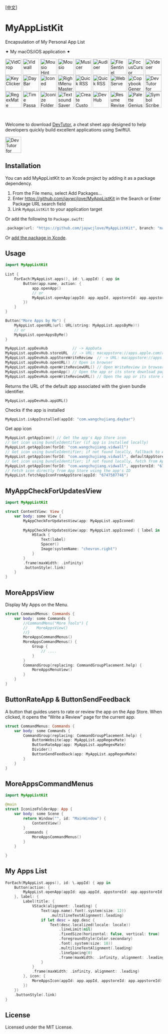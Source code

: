 [[中文](./README-zh.md)] 

MyAppListKit
===

Encapsulation of My Personal App List

✦ My macOS/iOS application ✦

<p style="display: inline_block">
    <a target="_blank" href="https://apps.apple.com/app/VidCrop/6752624705" title="VidCrop for macOS"><img align="center" alt="VidCrop" height="52" width="52" src="https://github.com/user-attachments/assets/91d2b281-271a-4107-9ef6-f3b11bd6dbac"></a>
    <a target="_blank" href="https://apps.apple.com/app/Vidwall/6747587746" title="Vidwall for macOS"><img align="center" alt="Vidwall" height="52" width="52" src="https://github.com/user-attachments/assets/7b5df70a-ed91-4d4b-85be-f00e60a09ce9"></a>
    <a target="_blank" href="https://wangchujiang.com/mousio-hint/" title="Mousio Hint for macOS"><img align="center" alt="Mousio Hint" height="52" width="52" src="https://github.com/user-attachments/assets/3c0af128-0cef-44e5-a8db-4741dc5a6690"></a>
    <a target="_blank" href="https://apps.apple.com/app/6746747327" title="Mousio for macOS"><img align="center" alt="Mousio" height="52" width="52" src="https://github.com/user-attachments/assets/9edf61ff-5a6c-4676-9cc2-8fd3c1ad0dfb"></a>
    <a target="_blank" href="https://apps.apple.com/app/6745227444" title="Musicer for macOS"><img align="center" alt="Musicer" height="52" width="52" src="https://github.com/user-attachments/assets/b7abfba8-88ff-4c86-a125-43073d5aef22"></a>
    <a target="_blank" href="https://apps.apple.com/app/6743841447" title="Audioer for macOS"><img align="center" alt="Audioer" height="52" width="52" src="https://github.com/user-attachments/assets/7a836865-8c90-4119-87bc-19e06a76c957"></a>
    <a target="_blank" href="https://apps.apple.com/app/6744690194" title="FileSentinel for macOS"><img align="center" alt="FileSentinel" height="52" width="52" src="https://github.com/user-attachments/assets/28bce2cc-290e-45bf-9068-585ff6ecafe9"></a>
    <a target="_blank" href="https://apps.apple.com/app/6743495172" title="FocusCursor for macOS"><img align="center" alt="FocusCursor" height="52" width="52" src="https://github.com/user-attachments/assets/d543668a-737b-4853-a6bb-eaa269e69836"></a>
    <a target="_blank" href="https://apps.apple.com/app/6742680573" title="Videoer for macOS"><img align="center" alt="Videoer" height="52" width="52" src="https://github.com/user-attachments/assets/10ffb0f1-0625-40d6-93f1-2c2496592595"></a>
    <a target="_blank" href="https://apps.apple.com/app/6740425504" title="KeyClicker for macOS"><img align="center" alt="KeyClicker" height="52" width="52" src="https://github.com/user-attachments/assets/5a19fcb9-cb81-4855-b4ea-31c604d9612a"></a>
    <a target="_blank" href="https://apps.apple.com/app/6739052447" title="DayBar for macOS"><img align="center" alt="DayBar" height="52" width="52" src="https://github.com/user-attachments/assets/771b608d-594c-492d-8532-d9231e383f5b"></a>
    <a target="_blank" href="https://apps.apple.com/app/6739444407" title="Iconed for macOS"><img align="center" alt="Iconed" height="52" width="52" src="https://github.com/user-attachments/assets/8a35dc7b-4faf-4e2a-9311-f66d6844a896"></a>
    <a target="_blank" href="https://apps.apple.com/app/6737160756" title="RightMenu Master for macOS"><img align="center" alt="RightMenu Master" height="52" width="52" src="https://github.com/user-attachments/assets/39a76541-71bf-4de7-a01c-c62f0557dff5"></a>
    <a target="_blank" href="https://apps.apple.com/app/6723903021" title="Paste Quick for macOS"><img align="center" alt="Quick RSS" height="52" width="52" src="https://github.com/user-attachments/assets/bdaad5b7-9810-44ce-8f17-8410864465d2"></a>
    <a target="_blank" href="https://apps.apple.com/app/6670696072" title="Quick RSS for macOS/iOS"><img align="center" alt="Quick RSS" height="52" width="52" src="https://github.com/user-attachments/assets/374106b5-a448-4d1d-9ccb-b04b6bc681ed"></a>
    <a target="_blank" href="https://apps.apple.com/app/6670167443" title="Web Serve for macOS"><img align="center" alt="Web Serve" height="52" width="52" src="https://github.com/user-attachments/assets/e1d9f76f-0f3d-4ba5-8a15-253ee173bb1c"></a>
    <a target="_blank" href="https://apps.apple.com/app/6503953628" title="Copybook Generator for macOS/iOS"><img align="center" alt="Copybook Generator" height="52" width="52" src="https://github.com/jaywcjlove/jaywcjlove/assets/1680273/b90e42ff-158b-4534-82ca-5898fd0e8d73"></a>
    <a target="_blank" href="https://apps.apple.com/app/6471227008" title="DevTutor for macOS/iOS"><img align="center" alt="DevTutor for SwiftUI" height="52" width="52" src="https://github.com/jaywcjlove/jaywcjlove/assets/1680273/f15c154d-0192-48eb-8e0e-9e245ffd974a"></a>
    <a target="_blank" href="https://apps.apple.com/app/6479819388" title="RegexMate for macOS/iOS"><img align="center" alt="RegexMate" height="52" width="52" src="https://github.com/jaywcjlove/jaywcjlove/assets/1680273/aabe5aa9-9a96-4390-8bed-c3e4023d0dea"></a>
    <a target="_blank" href="https://apps.apple.com/app/6479194014" title="Time Passage for macOS/iOS"><img align="center" alt="Time Passage" height="52" width="52" src="https://github.com/jaywcjlove/time-passage/assets/1680273/6f30e429-e6f3-4dbe-9921-a5effe2a05e9"></a>
    <a target="_blank" href="https://apps.apple.com/app/6478772538" title="IconizeFolder for macOS"><img align="center" alt="Iconize Folder" height="52" width="52" src="https://github.com/jaywcjlove/jaywcjlove/assets/1680273/fa9d8b9c-1e51-4ded-877c-fa5b21c47220"></a>
    <a target="_blank" href="https://apps.apple.com/app/6478511402" title="Textsound Saver for macOS/iOS"><img align="center" alt="Textsound Saver" height="52" width="52" src="https://github.com/jaywcjlove/jaywcjlove/assets/1680273/0595e842-980b-4574-8891-a8ba853a08be"></a>
    <a target="_blank" href="https://apps.apple.com/app/6476924627" title="Create Custom Symbols for macOS"><img align="center" alt="Create Custom Symbols" height="52" width="52" src="https://github.com/jaywcjlove/jaywcjlove/assets/1680273/8cd022ce-a3f1-4e89-b7c6-6fbd0d4db77c"></a>
    <a target="_blank" href="https://apps.apple.com/app/6476452351" title="DevHub for macOS"><img align="center" alt="DevHub" height="52" width="52" src="https://github.com/user-attachments/assets/4a44a4fd-67ce-430b-af0a-72f18feaa47d"></a>
    <a target="_blank" href="https://apps.apple.com/app/6476400184" title="Resume Revise for macOS"><img align="center" alt="Resume Revise" height="52" width="52" src="https://github.com/jaywcjlove/jaywcjlove/assets/1680273/c9954a20-1905-48de-bdf8-d71837974aa2"></a>
    <a target="_blank" href="https://apps.apple.com/app/6472593276" title="Palette Genius for macOS"><img align="center" alt="Palette Genius" height="52" width="52" src="https://github.com/jaywcjlove/jaywcjlove/assets/1680273/27340413-d355-45b2-8f6f-6ac37682d957"></a>
    <a target="_blank" href="https://apps.apple.com/app/6470879005" title="Symbol Scribe for macOS"><img align="center" alt="Symbol Scribe" height="52" width="52" src="https://github.com/jaywcjlove/jaywcjlove/assets/1680273/c7249f05-fa70-4def-a1e9-571d5f171fc9"></a>
</p>
<br>

Welcome to download [DevTutor](https://apps.apple.com/app/devtutor/id6471227008), a cheat sheet app designed to help developers quickly build excellent applications using SwiftUI.

<p>
  <a target="_blank" href="https://apps.apple.com/app/devtutor/id6471227008" title="DevTutor for SwiftUI AppStore"><img alt="DevTutor for SwiftUI AppStore" src="https://jaywcjlove.github.io/sb/download/macos.svg" height="51">
  </a>
</p>

## Installation

You can add MyAppListKit to an Xcode project by adding it as a package dependency.

1. From the File menu, select Add Packages…
2. Enter https://github.com/jaywcjlove/MyAppListKit in the Search or Enter Package URL search field
3. Link `MyAppListKit` to your application target

Or add the following to `Package.swift`:

```swift
.package(url: "https://github.com/jaywcjlove/MyAppListKit", branch: "main")
```

Or [add the package in Xcode](https://developer.apple.com/documentation/xcode/adding_package_dependencies_to_your_app).

## Usage

```swift
import MyAppListKit
    
List {
    ForEach(MyAppList.apps(), id: \.appId) { app in
        Button(app.name, action: {
            app.openApp()
            // or
            MyAppList.openApp(appId: app.appId, appstoreId: app.appstoreId)
        })
    }
}

Button("More Apps by Me") {
    MyAppList.openURL(url: URL(string: MyAppList.appsByMe)!)
    // or
    MyAppList.openAppsByMe()
}

MyAppList.appDevHub           // -> AppData
MyAppList.appDevHub.storeURL  // -> URL: macappstore://apps.apple.com/app/id6476452351
MyAppList.appDevHub.appStoreWriteReview  // -> URL: macappstore://apps.apple.com/app/id6476452351?action=write-review
MyAppList.appDevHub.openURL() // Open in browser
MyAppList.appDevHub.openWriteReviewURL() // Open WriteReview in browser
MyAppList.appDevHub.openApp() // Open the app or its store download page
MyAppList.appDevHub.openWriteReviewURL() // Open the app or its store download page
```

Returns the URL of the default app associated with the given bundle identifier.

```
MyAppList.appDevHub.appURL()
```

Checks if the app is installed

```swift
MyAppList.isAppInstalled(appId: "com.wangchujiang.daybar")
```

Get app icon

```swift
MyAppList.getAppIcon() // Get the app's App Store icon
// Get icon using bundleIdentifier (if app is installed locally)
MyAppList.getAppIcon(forId: "com.wangchujiang.vidwall") 
// Get icon using bundleIdentifier; if not found locally, fallback to App Store icon
MyAppList.getAppIcon(forId: "com.wangchujiang.vidwall", defaultAppStore: true) 
// Get icon using bundleIdentifier; if not found locally, fetch from App Store using appstoreId
MyAppList.getAppIcon(forId: "com.wangchujiang.vidwall", appstoreId: "6747587746") 
// Fetch icon directly from App Store using the app's ID
MyAppList.fetchAppIconFromAppStore(appId: "6747587746") 
```

## MyAppCheckForUpdatesView

```swift
import MyAppListKit

struct ContentView: View {
    var body: some View {
        MyAppCheckForUpdatesView(app: MyAppList.appIconed)
                    
        MyAppCheckForUpdatesView(app: MyAppList.appIconed) { label in
            HStack {
                Text(label)
                Spacer()
                Image(systemName: "chevron.right")
            }
        }
        .frame(maxWidth: .infinity)
        .buttonStyle(.link)
    }
}
```

## MoreAppsView

Display My Apps on the Menu.

```swift
struct CommandMenus: Commands {
    var body: some Commands {
        //CommandMenu("More Tools") {
        //    MoreAppsView()
        //}
        MoreAppsCommandMenus()
        MoreAppsCommandMenus() {
            Group {
                // ....
            }
        }
        CommandGroup(replacing: CommandGroupPlacement.help) {
            MoreAppsMenuView()
        }
    }
}
```

## ButtonRateApp & ButtonSendFeedback

A button that guides users to rate or review the app on the App Store. When clicked, it opens the “Write a Review” page for the current app.

```swift
struct CommandMenus: Commands {
    var body: some Commands {
        CommandGroup(replacing: CommandGroupPlacement.help) {
            ButtonWebsite(app: MyAppList.appRegexMate)
            ButtonRateApp(app: MyAppList.appRegexMate)
            Divider()
            ButtonSendFeedback(app: MyAppList.appRegexMate)
        }
    }
}
```


## MoreAppsCommandMenus

```swift
import MyAppListKit

@main
struct IconizeFolderApp: App {
    var body: some Scene {
        return Window("", id: "MainWindow") {
            ContentView()
        }
        .commands {
            MoreAppsCommandMenus()
        }
    }

}
```

## My Apps List

```swift
ForEach(MyAppList.apps(), id: \.appId) { app in
    Button(action: {
        MyAppList.openApp(appId: app.appId, appstoreId: app.appstoreId)
    }, label: {
        Label(title: {
            VStack(alignment: .leading) {
                Text(app.name).font(.system(size: 12))
                    .multilineTextAlignment(.leading)
                if let desc = app.desc {
                    Text(desc.localized(locale: locale))
                        .lineLimit(nil)
                        .fixedSize(horizontal: false, vertical: true)
                        .foregroundStyle(Color.secondary)
                        .font(.system(size: 10))
                        .multilineTextAlignment(.leading)
                        .lineSpacing(0)
                        .frame(maxWidth: .infinity, alignment: .leading)
                }
            }
            .frame(maxWidth: .infinity, alignment: .leading)
        }, icon: {
            MoreAppsIcon(appId: app.appId, appstoreId: app.appstoreId)
        })
    })
    .buttonStyle(.link)
}
```

## License

Licensed under the MIT License.
